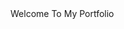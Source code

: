 <!DOCTYPE html>
<html lang="en">
<head>
  <meta charset="UTF-8">
  <meta name="viewport" content="width=device-width, initial-scale=1">
  <title>My Portfolio</title>
  <link rel="stylesheet" href="style.css">
</head>
<body>

<!-- Preloader -->
<div id="preloader">
  <div class="loader-text">Welcome To My Portfolio</div>
</div>

<!-- Main Content -->
<div class="container" style="display:none;" id="main-content">
  <header>
    <h1>I’m Arafat</h1>
    <p>Web Designer & Developer</p>
  </header>

  <section class="projects">
    <h2>My Projects</h2>
    <ul>
      <li>🌐 Responsive Website Design</li>
      <li>📱 Mobile App UI</li>
      <li>💡 JavaScript Mini Games</li>
    </ul>
  </section>

  <footer>
    <a href="mailto:your@email.com" class="contact-btn">Contact Me</a>
  </footer>
</div>

<script>
  // Preloader Timeout
  window.onload = function () {
    setTimeout(function () {
      document.getElementById('preloader').style.display = 'none';
      document.getElementById('main-content').style.display = 'block';
    }, 3000); // 3s
  }
</script>

</body>
</html>
